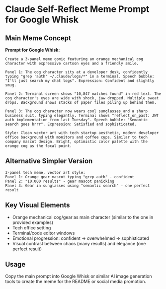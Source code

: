 # Claude Self-Reflect Meme Prompt for Google Whisk

## Main Meme Concept

**Prompt for Google Whisk:**

```
Create a 3-panel meme comic featuring an orange mechanical cog character with expressive cartoon eyes and a friendly smile. 

Panel 1: The cog character sits at a developer desk, confidently typing "grep 'auth' ~/.claude/logs/*" in a terminal. Speech bubble: "I'll just search my chat logs". Expression: Confident and slightly smug.

Panel 2: Terminal screen shows "10,847 matches found" in red text. The cog character's eyes are wide with shock, jaw dropped. Multiple sweat drops. Background shows stacks of paper files piling up behind them.

Panel 3: The cog character now wears cool sunglasses and a sharp business suit, typing elegantly. Terminal shows "reflect_on_past: JWT auth implementation from last Tuesday". Speech bubble: "Semantic search goes brrr". Expression: Satisfied and sophisticated.

Style: Clean vector art with tech startup aesthetic, modern developer office background with monitors and coffee cups. Similar to tech company mascot design. Bright, optimistic color palette with the orange cog as the focal point.
```

## Alternative Simpler Version

```
3-panel tech meme, vector art style:
Panel 1: Orange gear mascot typing "grep auth" - confident
Panel 2: "10,000 results" - gear mascot panicking  
Panel 3: Gear in sunglasses using "semantic search" - one perfect result
```

## Key Visual Elements

- Orange mechanical cog/gear as main character (similar to the one in provided examples)
- Tech office setting
- Terminal/code editor windows
- Emotional progression: confident → overwhelmed → sophisticated
- Visual contrast between chaos (many results) and elegance (one perfect result)

## Usage

Copy the main prompt into Google Whisk or similar AI image generation tools to create the meme for the README or social media promotion.